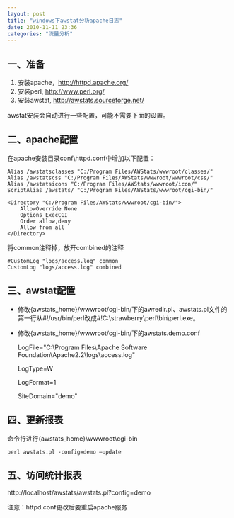 ```yaml
---
layout: post
title: "windows下awstat分析apache日志"
date: 2010-11-11 23:36
categories: "流量分析"
---
```


一、准备
-------------------
1. 安装apache，http://httpd.apache.org/
2. 安装perl, http://www.perl.org/
3. 安装awstat, http://awstats.sourceforge.net/

awstat安装会自动进行一些配置，可能不需要下面的设置。

二、apache配置
-----------------------

在apache安装目录conf\httpd.conf中增加以下配置：

    Alias /awstatsclasses "C:/Program Files/AWStats/wwwroot/classes/"
    Alias /awstatscss "C:/Program Files/AWStats/wwwroot/wwwroot/css/"
    Alias /awstatsicons "C:/Program Files/AWStats/wwwroot/icon/"
    ScriptAlias /awstats/ "C:/Program Files/AWStats/wwwroot/cgi-bin/"

    <Directory "C:/Program Files/AWStats/wwwroot/cgi-bin/">
        AllowOverride None
        Options ExecCGI
        Order allow,deny
        Allow from all
    </Directory>

将common注释掉，放开combined的注释

    #CustomLog "logs/access.log" common
    CustomLog "logs/access.log" combined

三、awstat配置
----------------------

- 修改{awstats_home}/wwwroot/cgi-bin/下的awredir.pl、awstats.pl文件的第一行从#!/usr/bin/perl改成#!C:\strawberry\perl\bin\perl.exe。

- 修改{awstats_home}/wwwroot/cgi-bin/下的awstats.demo.conf

    LogFile="C:\Program Files\Apache Software Foundation\Apache2.2\logs\access.log"
    
    LogType=W
    
    LogFormat=1
    
    SiteDomain="demo"

四、更新报表
----------------------

命令行进行{awstats_home}\wwwroot\cgi-bin

    perl awstats.pl -config=demo –update

五、访问统计报表
-------------------------

http://localhost/awstats/awstats.pl?config=demo

注意：httpd.conf更改后要重启apache服务